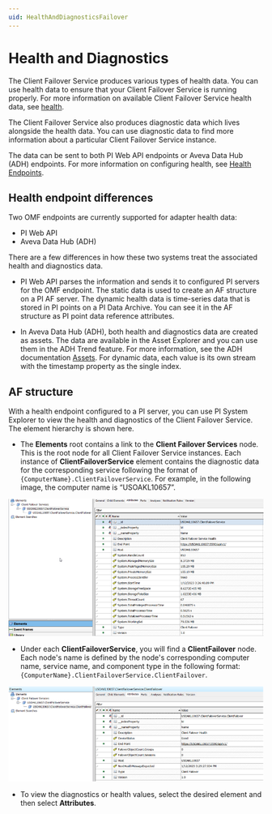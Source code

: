 ```yaml
---
uid: HealthAndDiagnosticsFailover
---
```


# Health and Diagnostics

The Client Failover Service produces various types of health data. You can use health data to ensure that your Client Failover Service is running properly. For more information on available Client Failover Service health data, see [health](xref:ClientFailoverHealth).

The Client Failover Service also produces diagnostic data which lives alongside the health data. You can use diagnostic data to find more information about a particular Client Failover Service instance. 

The data can be sent to both PI Web API endpoints or Aveva Data Hub (ADH) endpoints. For more information on configuring health, see [Health Endpoints](xref:HealthEndpoints).

## Health endpoint differences

Two OMF endpoints are currently supported for adapter health data:

- PI Web API
- Aveva Data Hub (ADH)

There are a few differences in how these two systems treat the associated health and diagnostics data.

- PI Web API parses the information and sends it to configured PI servers for the OMF endpoint. The static data is used to create an AF structure on a PI AF server. The dynamic health data is time-series data that is stored in PI points on a PI Data Archive. You can see it in the AF structure as PI point data reference attributes.

- In Aveva Data Hub (ADH), both health and diagnostics data are created as assets. The data are available in the Asset Explorer and you can use them in the ADH Trend feature. For more information, see the ADH documentation [Assets](https://docs.osisoft.com/bundle/ocs/page/add-organize-data/organize-data/assets/asset-concept.html). For dynamic data, each value is its own stream with the timestamp property as the single index.

## AF structure

With a health endpoint configured to a PI server, you can use PI System Explorer to view the health and diagnostics of the Client Failover Service. The element hierarchy is shown here.

- The **Elements** root contains a link to the **Client Failover Services** node. This is the root node for all Client Failover Service instances. Each instance of **ClientFailoverService** element contains the diagnostic data for the corresponding service following the format of `{ComputerName}.ClientFailoverService`. For example, in the following image, the computer name is “USOAKL10657”.

![Health&Diagnostics](../images/elements-root.png)

- Under each **ClientFailoverService**, you will find a **ClientFailover** node. Each node's name is defined by the node's corresponding computer name, service name, and component type in the following format: `{ComputerName}.ClientFailoverService.ClientFailover`.
  
![Health&Diagnostics](../images/client-failover-node.png)

- To view the diagnostics or health values, select the desired element and then select **Attributes**.
